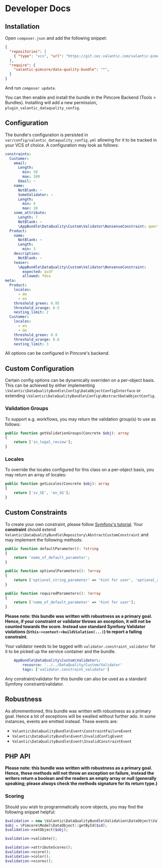 # Developer Docs

## Installation

Open `composer.json` and add the following snippet:

```json
{
  "repositories": [
    { "type": "vcs", "url": "https://git.cec.valantic.com/valantic-pimcore/data-quality-bundle" }
  ],
  "require": {
    "valantic-pimcore/data-quality-bundle": "*",
  }
}
```

And run `composer update`.

You can then enable and install the bundle in the Pimcore Backend (Tools > Bundles). Installing will add a new permission, `plugin_valantic_dataquality_config`.

## Configuration

The bundle's configuration is persisted in `var/config/valantic_dataquality_config.yml` allowing for it to be tracked in your VCS of choice. A configuration may look as follows:

```yaml
constraints:
  Customer:
    email:
      Length:
        min: 10
        max: 100
      Email: ~
    name:
      NotBlank: ~
      SomeValidator: ~
      Length:
        min: 4
        max: 10
    some_attribute:
      Length: 7
      NotBlank: ~
      \AppBundle\DataQuality\Custom\Validator\NonsenseConstraint: qwertz
  Product:
    name:
      NotBlank: ~
      Length:
        min: 3
    description:
      NotBlank: ~
    teaser:
      \AppBundle\DataQuality\Custom\Validator\NonsenseConstraint:
        expected: asdf
        allowed: fdsa
meta:
  Product:
    locales:
      - de
      - en
    threshold_green: 0.95
    threshold_orange: 0.5
    nesting_limit: 2
  Customer:
    locales:
      - en
      - de
    threshold_green: 0.9
    threshold_orange: 0.6
    nesting_limit: 3
```

All options can be configured in Pimcore's backend.

## Custom Configuration

Certain config options can be dynamically overriden on a per-object basis. This can be achieved by either implementing `\Valantic\DataQualityBundle\Config\DataObjectConfigInterface` or extending `\Valantic\DataQualityBundle\Config\AbstractDataObjectConfig`.

### Validation Groups

To support e.g. workflows, you may return the validation group(s) to use as follows:

```php
public function getValidationGroups(Concrete $obj): array
{
    return ['in_legal_review'];
}
```

### Locales

To override the locales configured for this class on a per-object basis, you may return an array of locales:

```php
public function getLocales(Concrete $obj): array
{
    return ['sv_SE', 'en_SG'];
}
```

## Custom Constraints

To create your own constraint, please follow [Symfony's tutorial](https://symfony.com/doc/4.4/validation/custom_constraint.html). Your **constraint** should extend `Valantic\DataQualityBundle\Repository\AbstractCustomConstraint` and may implement the following methods:

```php
public function defaultParameter(): ?string
{
    return 'name_of_default_parameter';
}

public function optionalParameters(): ?array
{
    return ['optional_string_parameter' => 'hint for user', 'optional_array_parameter' => ['hint', 'for', 'user'], 'optional_boolean_parameter' => true, 'optional_numeric_parameter' => 3.14];
}

public function requiredParameters(): ?array
{
    return ['name_of_default_parameter' => 'hint for user'];
}
```

**Please note: this bundle was written with robustness as a primary goal. Hence, if your constraint or validator throws an exception, it will not be counted towards the score. Instead use standard Symfony Validator violations (`$this->context->buildViolation(...)`) to report a failing constraint.**

Your validator needs to be tagged with `validator.constraint_validator` for it to be picked up the service container and the bundle.

```yaml
    AppBundle\DataQuality\Custom\Validator\:
        resource: '../../DataQuality/Custom/Validator'
        tags: ['validator.constraint_validator']
```

Any constraint/validator for this bundle can also be used as a standard Symfony constraint/validator.

## Robustness

As aforementioned, this bundle was written with robustness as a primary goal. Hence a lot of exceptions will be swalled without further ado. In some instances, events are emitted instead. These events are:

- `Valantic\DataQualityBundle\Event\ConstraintFailureEvent`
- `Valantic\DataQualityBundle\Event\InvalidConfigEvent`
- `Valantic\DataQualityBundle\Event\InvalidConstraintEvent`

## PHP API

**Please note: this bundle was written with robustness as a primary goal. Hence, these methods will not throw an exception on failure, instead the writers return a boolean and the readers an empty array or null (generally speaking; please always check the methods signature for its return type.)**


### Scoring

Should you wish to programmatically score objects, you may find the following snippet helpful:

```php
$validation = new \Valantic\DataQualityBundle\Validation\DataObject\Validate(); // use service injection
$obj = \Pimcore\Model\DataObject::getById($id);
$validation->setObject($obj);

$validation->validate();

$validation->attributeScores();
$validation->score();
$validation->color();
$validation->scores();
```
